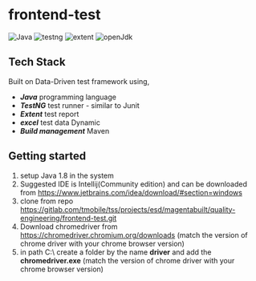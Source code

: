 # frontend-test

![Java](https://img.shields.io/badge/Java-1.8.0-6b70fc)
![testng](https://img.shields.io/badge/testng-6.9.10-F18F01)
![extent](https://img.shields.io/badge/extent-2.41.2-A23B72)
![openJdk](https://img.shields.io/badge/openJdk-8-orange)

## Tech Stack

Built on Data-Driven test framework using,

- *__Java__* programming language
- *__TestNG__* test runner - similar to Junit
- *__Extent__* test report
- *__excel__* test data Dynamic
- *__Build management__* Maven

## Getting started

1. setup Java 1.8 in the system
2. Suggested IDE is Intellij(Community edition) and can be downloaded from https://www.jetbrains.com/idea/download/#section=windows
3. clone from repo https://gitlab.com/tmobile/tss/projects/esd/magentabuilt/quality-engineering/frontend-test.git
4. Download chromedriver from https://chromedriver.chromium.org/downloads (match the version of chrome driver with your chrome browser version)
5. in path C:\ create a folder by the name **driver** and add the **chromedriver.exe** (match the version of chrome driver with your chrome browser version)

